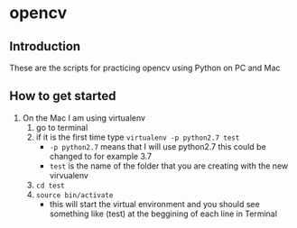 # opencv
## Introduction 
These are the scripts for practicing opencv using Python on PC and Mac

## How to get started 

1. On the Mac I am using virtualenv 
    1. go to terminal 
    1. if it is the first time type ```virtualenv -p python2.7 test``` 
        - ```-p python2.7``` means that I will use python2.7 this could be changed to for example 3.7
        - ```test``` is the name of the folder that you are creating with the new virvualenv
    1. ```cd test```
    1. ```source bin/activate```
        - this will start the virtual environment and you should see something like (test) at the beggining of each line in Terminal

